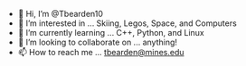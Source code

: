 - 👋 Hi, I’m @Tbearden10
- 👀 I’m interested in ... Skiing, Legos, Space, and Computers
- 🌱 I’m currently learning ... C++, Python, and Linux 
- 💞️ I’m looking to collaborate on ... anything!
- 📫 How to reach me ... tbearden@mines.edu

<!---
Tbearden10/Tbearden10 is a ✨ special ✨ repository because its `README.md` (this file) appears on your GitHub profile.
You can click the Preview link to take a look at your changes.
--->
